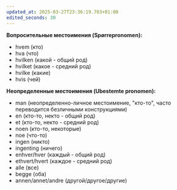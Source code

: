 ```yaml
---
updated_at: 2025-03-27T23:36:19.703+01:00
edited_seconds: 30
---
```

**Вопросительные местоимения (Spørrepronomen):**

*   hvem (кто)
*   hva (что)
*   hvilken (какой - общий род)
*   hvilket (какое - средний род)
*   hvilke (какие)
*   hvis (чей)

**Неопределенные местоимения (Ubestemte pronomen):**

*   man (неопределенно-личное местоимение, "кто-то", часто переводится безличными конструкциями)
*   en (кто-то, некто - общий род)
*   et (кто-то, некто - средний род)
*   noen (кто-то, некоторые)
*   noe (что-то)
*   ingen (никто)
*   ingenting (ничего)
*   enhver/hver (каждый - общий род)
*   ethvert/hvert (каждое - средний род)
*   alle (все)
*   begge (оба)
*   annen/annet/andre (другой/другое/другие)
